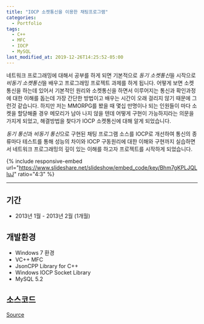 ```yaml
---
title: "IOCP 소켓통신을 이용한 채팅프로그램"
categories:
  - Portfolio
tags:
  - C++
  - MFC
  - IOCP
  - MySQL
last_modified_at: 2019-12-26T14:25:52-05:00
---
```


네트워크 프로그래밍에 대해서 공부를 하게 되면 기본적으로 *동기 소켓통신*을 시작으로 *비동기 소켓통신*을 배우고 프로그래밍 프로젝트 과제를 하게 됩니다. 어떻게 보면 소켓통신을 하는데 있어서
기본적인 원리와 소켓통신을 하면서 이루어지는 통신과 확인과정에 대한 이해를 돕는데 가장 간단한 방법이고 배우는 시간이 오래 걸리지 않기 때문에 그런것 같습니다. 하지만 저는 MMORPG를 봤을 때
몇십 만명이나 되는 인원들이 마다 소켓을 할당해줄 경우 메모리가 남아 나지 않을 텐데 어떻게 구현이 가능하지라는 의문을 가지게 되었고, 해결방법을 찾다가 IOCP 소켓통신에 대해 알게 되었습니다.

*동기 통신*과 *비동기 통신*으로 구현된 채팅 프로그램 소스를 IOCP로 개선하여 통신의 종류마다 테스트를 통해 성능의 차이와 IOCP 구동원리에 대한 이해와 구현까지 실습하면서 네트워크 프로그래밍의
깊이 있는 이해를 하고자 프로젝트를 시작하게 되었습니다.


{% include responsive-embed url="https://www.slideshare.net/slideshow/embed_code/key/Bhm7gKPLJQLIuJ" ratio="4:3" %}

* * *
## 기간
* 2013년 1월 - 2013년 2월 (1개월)

## 개발환경
* Windows 7 환경
* VC++ MFC
* JsonCPP Library for C++
* Windows IOCP Socket Library
* MySQL 5.2

## 소스코드
[Source](https://github.com/jinh574/cpp-iocpchat)
